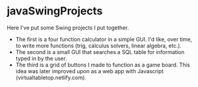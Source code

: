 # javaSwingProjects

Here I've put some Swing projects I put together.
* The first is a four function calculator in a simple GUI. I'd like, over time, to write more functions (trig, calculus solvers, linear algebra, etc.).
* The second is a small GUI that searches a SQL table for information typed in by the user.
* The third is a grid of buttons I made to function as a game board. This idea was later improved upon as a web app with Javascript (virtualtabletop.netlify.com).
